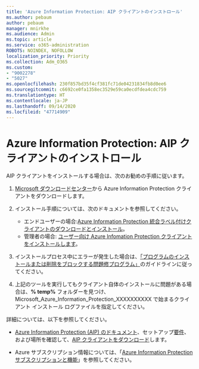 ```yaml
---
title: 'Azure Information Protection: AIP クライアントのインストロール'
ms.author: pebaum
author: pebaum
manager: mnirkhe
ms.audience: Admin
ms.topic: article
ms.service: o365-administration
ROBOTS: NOINDEX, NOFOLLOW
localization_priority: Priority
ms.collection: Adm_O365
ms.custom:
- "9002278"
- "5027"
ms.openlocfilehash: 230f857bd35f4cf381fc71de04231834fb8d0ee6
ms.sourcegitcommit: c6692ce0fa1358ec3529e59ca0ecdfdea4cdc759
ms.translationtype: HT
ms.contentlocale: ja-JP
ms.lasthandoff: 09/14/2020
ms.locfileid: "47714909"
---
```

# <a name="azure-information-protection-aip-client-installation"></a>Azure Information Protection: AIP クライアントのインストロール

AIP クライアントをインストールする場合は、次のお勧めの手順に従います。

1. [Microsoft ダウンロードセンター](https://www.microsoft.com/download/details.aspx?id=53018)から Azure Information Protection クライアントをダウンロードします。

2. インストール手順については、次のドキュメントを参照してください。

    - エンドユーザーの場合:[Azure Information Protection 統合ラベル付けクライアントのダウンロードとインストール](https://docs.microsoft.com/azure/information-protection/rms-client/install-client-app)。
    - 管理者の場合: [ユーザー向け Azure Infomation Protection クライアントをインストールします](https://docs.microsoft.com/azure/information-protection/rms-client/client-admin-guide-install)。

3. インストールプロセス中にエラーが発生した場合は、[「プログラムのインストールまたは削除をブロックする問題修プログラム」](https://support.microsoft.com/help/17588/windows-fix-problems-that-block-programs-being-installed-or-removed)のガイドラインに従ってください。

4. 上記のツールを実行してもクライアント自体のインストールに問題がある場合は、**% temp%** フォルダーを見つけ、Microsoft_Azure_Information_Protection_XXXXXXXXXX で始まるクライアント インストール ログファイルを指定してください。

詳細については、以下を参照してください。

- [Azure Information Protection (AIP) のドキュメント](https://docs.microsoft.com/azure/information-protection/what-is-information-protection)、セットアップ[要件](https://docs.microsoft.com/azure/information-protection/get-started/requirements)、および場所を確認して、[AIP クライアントをダウンロード](https://www.microsoft.com/download/details.aspx?id=53018)します。

- Azure サブスクリプション情報については、「[Azure Information Protection サブスクリプションと機能](https://azure.microsoft.com/pricing/details/information-protection)」を参照してください。
